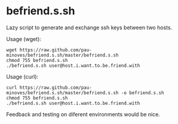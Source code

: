 befriend.s.sh
=============

Lazy script to generate and exchange ssh keys between two hosts.

Usage (wget):

    wget https://raw.github.com/pau-minoves/befriend.s.sh/master/befriend.s.sh
    chmod 755 befriend.s.sh
    ./befriend.s.sh user@host.i.want.to.be.friend.with

Usage (curl):

    curl https://raw.github.com/pau-minoves/befriend.s.sh/master/befriend.s.sh -o befriend.s.sh
    chmod 755 befriend.s.sh
    ./befriend.s.sh user@host.i.want.to.be.friend.with

Feedback and testing on diferent environments would be nice.
